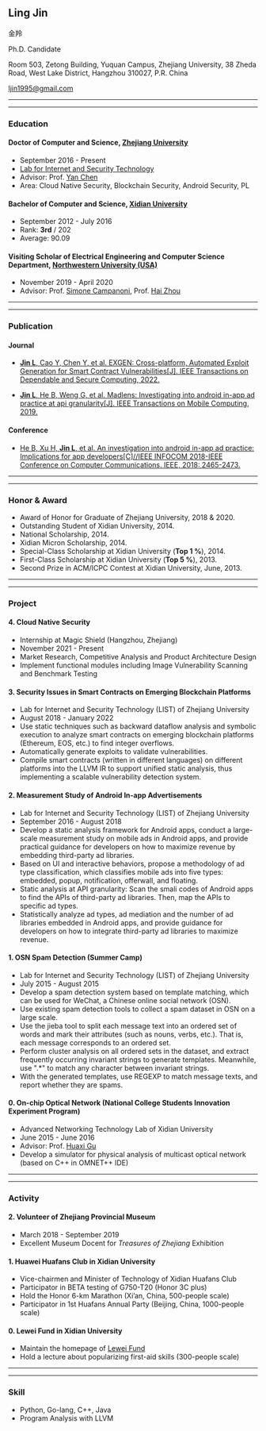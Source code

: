 ## Ling Jin

金羚

Ph.D. Candidate

Room 503, Zetong Building, Yuquan Campus, Zhejiang University, 38 Zheda Road, West Lake District, Hangzhou 310027, P.R. China

<ljin1995@gmail.com>

----
----

### Education

#### Doctor of Computer and Science, [Zhejiang University](https://www.zju.edu.cn/english/)

- September 2016 - Present
- [Lab for Internet and Security Technology](https://list.zju.edu.cn/)
- Advisor: Prof. [Yan Chen](http://www.cs.northwestern.edu/~ychen/)
- Area: Cloud Native Security, Blockchain Security, Android Security, PL

#### Bachelor of Computer and Science, [Xidian University](https://en.xidian.edu.cn/)

- September 2012 - July 2016
- Rank: **3rd** / 202
- Average: 90.09

#### Visiting Scholar of Electrical Engineering and Computer Science Department, [Northwestern University (USA)](https://www.mccormick.northwestern.edu/computer-science/)

- November 2019 - April 2020
- Advisor: Prof. [Simone Campanoni](https://users.cs.northwestern.edu/~simonec/), Prof. [Hai Zhou](http://users.eecs.northwestern.edu/~haizhou/)

----
----

### Publication

#### Journal

- [**Jin L**, Cao Y, Chen Y, et al. EXGEN: Cross-platform, Automated Exploit Generation for Smart Contract Vulnerabilities[J]. IEEE Transactions on Dependable and Secure Computing, 2022.](https://ieeexplore.ieee.org/document/9674230)

- [**Jin L**, He B, Weng G, et al. Madlens: Investigating into android in-app ad practice at api granularity[J]. IEEE Transactions on Mobile Computing, 2019.](https://ieeexplore.ieee.org/document/8901140)

#### Conference

- [He B, Xu H, **Jin L**, et al. An investigation into android in-app ad practice: Implications for app developers[C]//IEEE INFOCOM 2018-IEEE Conference on Computer Communications. IEEE, 2018: 2465-2473.](https://ieeexplore.ieee.org/document/8486010)

----
----

### Honor & Award

- Award of Honor for Graduate of Zhejiang University, 2018 & 2020.
- Outstanding Student of Xidian University, 2014.
- National Scholarship, 2014.
- Xidian Micron Scholarship, 2014.
- Special-Class Scholarship at Xidian University (**Top 1 %**), 2014.
- First-Class Scholarship at Xidian University (**Top 5 %**), 2013.
- Second Prize in ACM/ICPC Contest at Xidian University, June, 2013.

----
----

### Project

#### 4. Cloud Native Security

- Internship at Magic Shield (Hangzhou, Zhejiang)
- November 2021 - Present
- Market Research, Competitive Analysis and Product Architecture Design
- Implement functional modules including Image Vulnerability Scanning and Benchmark Testing

#### 3. Security Issues in Smart Contracts on Emerging Blockchain Platforms

- Lab for Internet and Security Technology (LIST) of Zhejiang University
- August 2018 - January 2022
- Use static techniques such as backward dataflow analysis and symbolic execution to analyze smart contracts on emerging blockchain platforms (Ethereum, EOS, etc.) to find integer overflows.
- Automatically generate exploits to validate vulnerabilities.
- Compile smart contracts (written in different languages) on different platforms into the LLVM IR to support unified static analysis, thus implementing a scalable vulnerability detection system.

#### 2. Measurement Study of Android In-app Advertisements

- Lab for Internet and Security Technology (LIST) of Zhejiang University
- September 2016 - August 2018
- Develop a static analysis framework for Android apps, conduct a large-scale measurement study on mobile ads in Android apps, and provide practical guidance for developers on how to maximize revenue by embedding third-party ad libraries.
- Based on UI and interactive behaviors, propose a methodology of ad type classification, which classifies mobile ads into five types: embedded, popup, notification, offerwall, and floating.
- Static analysis at API granularity: Scan the smali codes of Android apps to find the APIs of third-party ad libraries. Then, map the APIs to specific ad types.
- Statistically analyze ad types, ad mediation and the number of ad libraries embedded in Android apps, and provide guidance for developers on how to integrate third-party ad libraries to maximize revenue.

#### 1. OSN Spam Detection (Summer Camp)

- Lab for Internet and Security Technology (LIST) of Zhejiang University
- July 2015 - August 2015
- Develop a spam detection system based on template matching, which can be used for WeChat, a Chinese online social network (OSN).
- Use existing spam detection tools to collect a spam dataset in OSN on a large scale.
- Use the jieba tool to split each message text into an ordered set of words and mark their attributes (such as nouns, verbs, etc.). That is, each message corresponds to an ordered set.
- Perform cluster analysis on all ordered sets in the dataset, and extract frequently occurring invariant strings to generate templates. Meanwhile, use ".*" to match any character between invariant strings.
- With the generated templates, use REGEXP to match message texts, and report whether they are spams.

#### 0. On-chip Optical Network (National College Students Innovation Experiment Program)

- Advanced Networking Technology Lab of Xidian University
- June 2015 - June 2016
- Advisor: Prof. [Huaxi Gu](https://web.xidian.edu.cn/hxgu/en/index.html)
- Develop a simulator for physical analysis of multicast optical network (based on C++ in OMNET++ IDE)

----
----

### Activity

#### 2. Volunteer of Zhejiang Provincial Museum

- March 2018 - September 2019
- Excellent Museum Docent for _Treasures of Zhejiang_ Exhibition

#### 1. Huawei Huafans Club in Xidian University

- Vice-chairmen and Minister of Technology of Xidian Huafans Club
- Participator in BETA testing of G750-T20 (Honor 3C plus)
- Hold the Honor 6-km Marathon (Xi’an, China, 500-people scale)
- Participator in 1st Huafans Annual Party (Beijing, China, 1000-people scale)

#### 0. Lewei Fund in Xidian University

- Maintain the homepage of [Lewei Fund](ilewei.net)
- Hold a lecture about popularizing first-aid skills (300-people scale)

----
----

### Skill

- Python, Go-lang, C++, Java
- Program Analysis with LLVM
